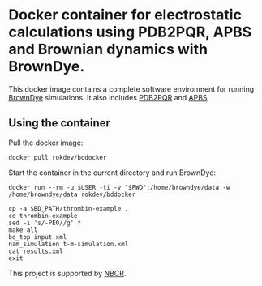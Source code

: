 # Docker container for electrostatic calculations using PDB2PQR, APBS and Brownian dynamics with BrownDye.

This docker image contains a complete software environment for running [BrownDye](http://browndye.ucsd.edu/) simulations. It also includes [PDB2PQR](http://www.poissonboltzmann.org/) and [APBS](http://www.poissonboltzmann.org/).

## Using the container

Pull the docker image:
```
docker pull rokdev/bddocker
```

Start the container in the current directory and run BrownDye:
```
docker run --rm -u $USER -ti -v "$PWD":/home/browndye/data -w /home/browndye/data rokdev/bddocker

cp -a $BD_PATH/thrombin-example .
cd thrombin-example
sed -i 's/-PE0//g' *
make all
bd_top input.xml
nam_simulation t-m-simulation.xml
cat results.xml
exit
```

This project is supported by [NBCR](http://nbcr.ucsd.edu).
